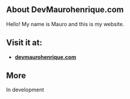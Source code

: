## About DevMaurohenrique.com

Hello! My name is Mauro and this is my website.

## Visit it at:

- **[devmaurohenrique.com](https://devmaurohenrique.com)**

## More

In development
